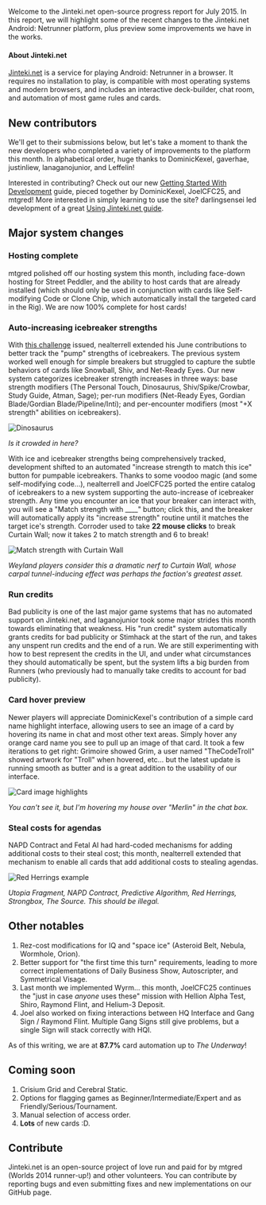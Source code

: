 Welcome to the Jinteki.net open-source progress report for July 2015. In this report, we will highlight some of the recent changes to the Jinteki.net Android: Netrunner platform, plus preview some improvements we have in the works.

#### About Jinteki.net

[Jinteki.net](http://www.jinteki.net) is a service for playing Android: Netrunner in a browser. It requires no installation to play, is compatible with most operating systems and modern browsers, and includes an interactive deck-builder, chat room, and automation of most game rules and cards.

## New contributors

We'll get to their submissions below, but let's take a moment to thank the new developers who completed a variety of improvements to the platform this month. In alphabetical order, huge thanks to DominicKexel, gaverhae, justinliew, lanaganojunior, and Leffelin!

Interested in contributing? Check out our new [Getting Started With Development](https://github.com/mtgred/netrunner/wiki/Getting-Started-with-Development) guide, pieced together by DominicKexel, JoelCFC25, and mtgred! More interested in simply learning to use the site? darlingsensei led development of a great [Using Jinteki.net guide](https://github.com/mtgred/netrunner/wiki/Jinteki.net-Guide).

## Major system changes

### Hosting complete

mtgred polished off our hosting system this month, including face-down hosting for Street Peddler, and the ability to host cards that are already installed (which should only be used in conjunction with cards like Self-modifying Code or Clone Chip, which automatically install the targeted card in the Rig). We are now 100% complete for host cards! 

### Auto-increasing icebreaker strengths

With [this challenge](https://github.com/mtgred/netrunner/issues/259) issued, nealterrell extended his June contributions to better track the "pump" strengths of icebreakers. The previous system worked well enough for simple breakers but struggled to capture the subtle behaviors of cards like Snowball, Shiv, and Net-Ready Eyes. Our new system categorizes icebreaker strength increases in three ways: base strength modifiers (The Personal Touch, Dinosaurus, Shiv/Spike/Crowbar, Study Guide, Atman, Sage); per-run modifiers (Net-Ready Eyes, Gordian Blade/Gordian Blade/Pipeline/Inti); and per-encounter modifiers (most "+X strength" abilities on icebreakers). 

![Dinosaurus](https://cloud.githubusercontent.com/assets/10083341/8998223/6a6b693c-36df-11e5-9a19-84f80cab6877.PNG)

_Is it crowded in here?_

With ice and icebreaker strengths being comprehensively tracked, development shifted to an automated "increase strength to match this ice" button for pumpable icebreakers. Thanks to some voodoo magic (and some self-modifying code...), nealterrell and JoelCFC25 ported the entire catalog of icebreakers to a new system supporting the auto-increase of icebreaker strength. Any time you encounter an ice that your breaker can interact with, you will see a "Match strength with ____" button; click this, and the breaker will automatically apply its "increase strength" routine until it matches the target ice's strength. Corroder used to take __22 mouse clicks__ to break Curtain Wall; now it takes 2 to match strength and 6 to break!

![Match strength with Curtain Wall](https://cloud.githubusercontent.com/assets/10083341/8505138/b154cbce-2193-11e5-9dcd-b419abbbbf52.PNG)

_Weyland players consider this a dramatic nerf to Curtain Wall, whose carpal tunnel-inducing effect was perhaps the faction's greatest asset._

### Run credits

Bad publicity is one of the last major game systems that has no automated support on Jinteki.net, and laganojunior took some major strides this month towards eliminating that weakness. His "run credit" system automatically grants credits for bad publicity or Stimhack at the start of the run, and takes any unspent run credits and the end of a run. We are still experimenting with how to best represent the credits in the UI, and under what circumstances they should automatically be spent, but the system lifts a big burden from Runners (who previously had to manually take credits to account for bad publicity).


### Card hover preview

Newer players will appreciate DominicKexel's contribution of a simple card name highlight interface, allowing users to see an image of a card by hovering its name in chat and most other text areas. Simply hover any orange card name you see to pull up an image of that card. It took a few iterations to get right: Grimoire showed Grim, a user named "TheCodeTroll" showed artwork for "Troll" when hovered, etc... but the latest update is running smooth as butter and is a great addition to the usability of our interface.

![Card image highlights](https://cloud.githubusercontent.com/assets/10083341/8998141/8bf21f70-36de-11e5-85d1-46cf714f3eb8.png)

_You can't see it, but I'm hovering my house over "Merlin" in the chat box._

### Steal costs for agendas

NAPD Contract and Fetal AI had hard-coded mechanisms for adding additional costs to their steal cost; this month, nealterrell extended that mechanism to enable all cards that add additional costs to stealing agendas. 

![Red Herrings example](https://cloud.githubusercontent.com/assets/10083341/8890876/0c2fc678-32c6-11e5-82f9-c6abfeb265ba.PNG)

_Utopia Fragment, NAPD Contract, Predictive Algorithm, Red Herrings, Strongbox, The Source. This should be illegal._

## Other notables

1. Rez-cost modifications for IQ and "space ice" (Asteroid Belt, Nebula, Wormhole, Orion).
2. Better support for "the first time this turn" requirements, leading to more correct implementations of Daily Business Show, Autoscripter, and Symmetrical Visage.
3. Last month we implemented Wyrm... this month, JoelCFC25 continues the "just in case _anyone_ uses these" mission with Hellion Alpha Test, Shiro, Raymond Flint, and Helium-3 Deposit.
4. Joel also worked on fixing interactions between HQ Interface and Gang Sign / Raymond Flint. Multiple Gang Signs still give problems, but a single Sign will stack correctly with HQI.

As of this writing, we are at __87.7%__ card automation up to _The Underway_!

## Coming soon

1. Crisium Grid and Cerebral Static.
2. Options for flagging games as Beginner/Intermediate/Expert and as Friendly/Serious/Tournament.
3. Manual selection of access order.
3. __Lots__ of new cards :D.

## Contribute

Jinteki.net is an open-source project of love run and paid for by mtgred (Worlds 2014 runner-up!) and other volunteers. You can contribute by reporting bugs and even submitting fixes and new implementations on our GitHub page.